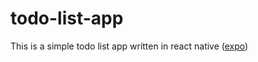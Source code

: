 # todo-list-app

This is a simple todo list app written in react native ([expo](https://expo.dev/))
